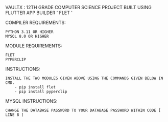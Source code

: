 VAULTX : 12TH GRADE COMPUTER SCIENCE PROJECT
BUILT USING FLUTTER APP BUILDER ' FLET '

COMPILER REQUIREMENTS:

	PYTHON 3.11 OR HIGHER
	MYSQL 8.0 OR HIGHER

MODULE REQUIREMENTS:
	
	FLET
	PYPERCLIP

INSTRUCTIONS:

	INSTALL THE TWO MODULES GIVEN ABOVE USING THE COMMANDS GIVEN BELOW IN CMD.
		- pip install flet
		- pip install pyperclip


MYSQL INSTRUCTIONS:
	
	CHANGE THE DATABASE PASSWORD TO YOUR DATABASE PASSWORD WITHIN CODE [ LINE 8 ]
